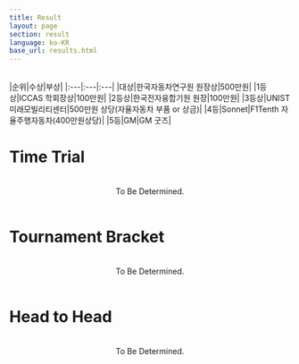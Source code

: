 ```yaml
---
title: Result
layout: page
section: result
language: ko-KR
base_url: results.html
---
```


<br>
|순위|수상|부상|
|:---|:---|:---|
|대상|한국자동차연구원 원장상|500만원|
|1등상|ICCAS 학회장상|100만원|
|2등상|한국전자융합기원 원장|100만원|
|3등상|UNIST 미래모빌리티센터|500만원 상당(자율자동차 부품 or 상금)|
|4등|Sonnet|F1Tenth 자율주행자동차(400만원상당)|
|5등|GM|GM 굿즈|


# Time Trial

<br>
<center>
To Be Determined.
<!-- <img src="../images/result_tt.png"  style="width: 80%" alt="Time Trial" /> -->
</center>
<br>

# Tournament Bracket

<br>
<center>
To Be Determined.

<!-- <img src="../images/result_bracket.png"  style="width: 80%" alt="Tournament Bracket" /> -->
</center>
<br>

# Head to Head

<br>
<center>
To Be Determined.

<!-- <img src="../images/result_hth.png"  alt="Head to Head" /> -->
</center>
<br>

